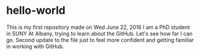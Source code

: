 # hello-world
This is my first repository made on Wed June 22, 2016
I am a PhD student in SUNY At Albany, trying to learn about the GitHub. Let's see how far I can go.
Second update to the file just to feel more confident and getting familiar in working with GitHub.
